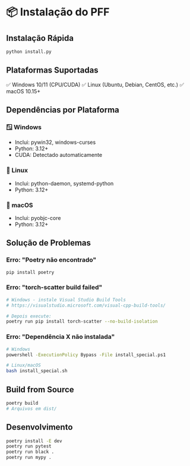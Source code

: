 # 📦 Instalação do PFF

## Instalação Rápida

```bash
python install.py
```

## Plataformas Suportadas

✅ Windows 10/11 (CPU/CUDA)
✅ Linux (Ubuntu, Debian, CentOS, etc.)
✅ macOS 10.15+

## Dependências por Plataforma

### 🪟 Windows

- Inclui: pywin32, windows-curses
- Python: 3.12+
- CUDA: Detectado automaticamente

### 🐧 Linux

- Inclui: python-daemon, systemd-python
- Python: 3.12+

### 🍎 macOS

- Inclui: pyobjc-core
- Python: 3.12+

## Solução de Problemas

### Erro: "Poetry não encontrado"
```bash
pip install poetry
```

### Erro: "torch-scatter build failed"
```bash
# Windows - instale Visual Studio Build Tools
# https://visualstudio.microsoft.com/visual-cpp-build-tools/

# Depois execute:
poetry run pip install torch-scatter --no-build-isolation
```

### Erro: "Dependência X não instalada"
```bash
# Windows
powershell -ExecutionPolicy Bypass -File install_special.ps1

# Linux/macOS
bash install_special.sh
```

## Build from Source

```bash
poetry build
# Arquivos em dist/
```

## Desenvolvimento

```bash
poetry install -E dev
poetry run pytest
poetry run black .
poetry run mypy .
```
